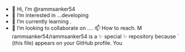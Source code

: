 - 👋 Hi, I’m @rammsanker54
- 👀 I’m interested in ...developing
- 🌱 I’m currently learning .
- 💞️ I’m looking to collaborate on ....
📫 How to reach. M
rammsanker54/rammsanker54 is a ✨ special ✨ repository because ` (this file) appears on your GitHub profile.
You

